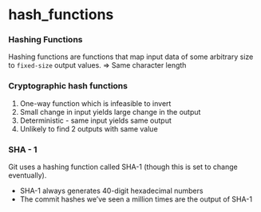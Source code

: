 # hash_functions

### Hashing Functions

Hashing functions are functions that map input data of some arbitrary size to `fixed-size` output values. 
⇒ Same character length  

### Cryptographic hash functions

1. One-way function which is infeasible to invert
2. Small change in input yields large change in the output 
3. Deterministic - same input yields same output
4. Unlikely to find 2 outputs with same value

### SHA - 1

Git uses a hashing function called SHA-1 (though this is set to change  eventually).

- SHA-1 always generates 40-digit hexadecimal numbers
- The commit hashes we’ve seen a million times are the output of SHA-1
